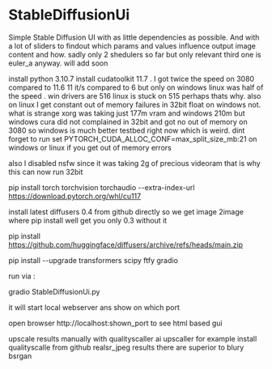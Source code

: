 # StableDiffusionUi

Simple Stable Diffusion UI with as little dependencies as possible. And with a lot of sliders to findout which params and values influence output image content and how. sadly only 2 shedulers so far but only relevant third one is euler_a anyway. will add soon

install python 3.10.7
install cudatoolkit 11.7 . I  got twice the speed on 3080 compared to 11.6 11 it/s compared to 6 but only on windows linux was half of the speed . win drivers are 516 linux is stuck on 515 perhaps thats why. also on linux I get constant out of memory failures in 32bit float on windows not. what is strange xorg was taking just 177m vram and windows 210m but windows cura did not complained in 32bit and got no out of memory on 3080 so windows is much better testbed right now which is weird.
dint forget to run 
set PYTORCH_CUDA_ALLOC_CONF=max_split_size_mb:21 on windows or linux if you get out of memory errors

also I disabled nsfw since it was taking 2g of precious videoram that is why this can now run 32bit

pip install torch torchvision torchaudio --extra-index-url https://download.pytorch.org/whl/cu117 <br>

install latest diffusers 0.4 from github directly so we get image 2image where pip install well get you only 0.3 without it

pip install https://github.com/huggingface/diffusers/archive/refs/heads/main.zip


pip install --upgrade  transformers scipy ftfy gradio

run via : 

gradio StableDiffusionUi.py 

it will start local webserver ans show on which port

open browser http://localhost:shown_port to see html based gui

upscale results manually with qualityscaller ai upscaller for example install qualityscalle from github
realsr_jpeg results there are superior to blury bsrgan

